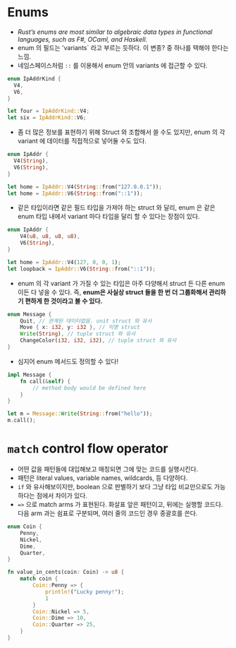 # Enums

- _Rust’s enums are most similar to algebraic data types in functional languages, such as F#, OCaml, and Haskell._
- enum 의 필드는 'variants` 라고 부르는 듯하다. 이 변종? 중 하나를 택해야 한다는 느낌.
- 네임스페이스처럼 `::` 를 이용해서 enum 안의 variants 에 접근할 수 있다.

```rust
enum IpAddrKind {
  V4,
  V6,
}

let four = IpAddrKind::V4;
let six = IpAddrKind::V6;
```

- 좀 더 많은 정보를 표현하기 위해 Struct 와 조합해서 쓸 수도 있지만, enum 의 각 variant 에 데이터를 직접적으로 넣어둘 수도 있다.

```rust
enum IpAddr {
  V4(String),
  V6(String),
}

let home = IpAddr::V4(String::from("127.0.0.1"));
let home = IpAddr::V6(String::from("::1"));
```

- 같은 타입이라면 같은 필드 타입을 가져야 하는 struct 와 달리, enum 은 같은 enum 타입 내에서 variant 마다 타입을 달리 할 수 있다는 장점이 있다.

```rust
enum IpAddr {
    V4(u8, u8, u8, u8),
    V6(String),
}

let home = IpAddr::V4(127, 0, 0, 1);
let loopback = IpAddr::V6(String::from("::1"));
```

- enum 의 각 variant 가 가질 수 있는 타입은 아주 다양해서 struct 든 다른 enum 이든 다 넣을 수 있다. 즉, **enum은 사실상 struct 들을 한 번 더 그룹화해서 관리하기 편하게 한 것이라고 볼 수 있다.**

```rust
enum Message {
    Quit, // 관계된 데이터없음. unit struct 와 유사
    Move { x: i32, y: i32 }, // 익명 struct
    Write(String), // tuple struct 와 유사
    ChangeColor(i32, i32, i32), // tuple struct 와 유사
}
```

- 심지어 enum 메서드도 정의할 수 있다!

```rust
impl Message {
    fn call(&self) {
        // method body would be defined here
    }
}

let m = Message::Write(String::from("hello"));
m.call();
```

# `match` control flow operator

- 어떤 값을 패턴들에 대입해보고 매칭되면 그에 맞는 코드를 실행시킨다.
- 패턴은 literal values, variable names, wildcards, 등 다양하다.
- `if` 와 유사해보이지만, boolean 으로 판별하기 보다 그냥 타입 비교만으로도 가능하다는 점에서 차이가 있다.
- `=>` 으로 match arms 가 표현된다. 화살표 앞은 패턴이고, 뒤에는 실행할 코드다. 다음 arm 과는 쉼표로 구분되며, 여러 줄의 코드인 경우 중괄호를 쓴다.

```rust
enum Coin {
    Penny,
    Nickel,
    Dime,
    Quarter,
}

fn value_in_cents(coin: Coin) -> u8 {
    match coin {
        Coin::Penny => {
            println!("Lucky penny!");
            1
        }
        Coin::Nickel => 5,
        Coin::Dime => 10,
        Coin::Quarter => 25,
    }
}
```
